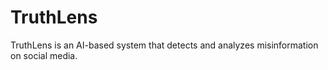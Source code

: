 # TruthLens
TruthLens is an AI-based system that detects and analyzes misinformation on social media.
